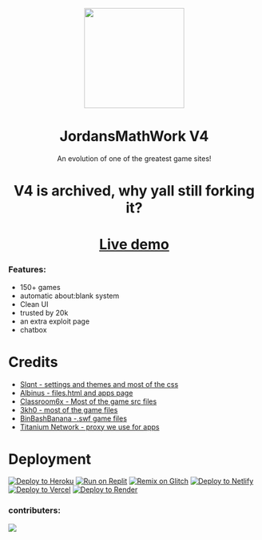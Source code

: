 <p align="center"><img src="https://raw.githubusercontent.com/GalacticNetwork/jordansmathwork-v4/main/assets/img/jmw.png" height="200">
</p>

<h1 align="center"><strong>JordansMathWork V4</strong></h1>
<p align="center">An evolution of one of the greatest game sites!</p>
<h1 align="center">V4 is archived, why yall still forking it?</h1>
<h1 align="center"><a align="center" href="//jmw.algebrashelper.com">Live demo</a></h1>

### Features:
- 150+ games
- automatic about:blank system
- Clean UI
- trusted by 20k
- an extra exploit page
- chatbox
# Credits
- <a href="//github.com/slqntdevss">Slqnt - settings and themes and most of the css</a>
- <a href="//github.com/albibos">Albinus - files.html and apps page</a>
- <a href="//sites.google.com/view/classroom6x">Classroom6x - Most of the game src files</a>
- <a href="//github.com/3kh0">3kh0 - most of the game files</a>
- <a href="//github.com/binbashbanana">BinBashBanana -.swf game files</a>
- <a href="//github.com/titaniumnetwork-dev/Alloy">Titanium Network - proxy we use for apps</a>
# Deployment
<a target="_blank" href="https://heroku.com/deploy/?template=https://github.com/GalacticNetwork/jordansmathwork-v4"><img alt="Deploy to Heroku" src="https://binbashbanana.github.io/deploy-buttons/buttons/remade/heroku.svg"></a>
<a target="_blank" href="https://replit.com/github/GalacticNetwork/jordansmathwork-v4"><img alt="Run on Replit" src="https://binbashbanana.github.io/deploy-buttons/buttons/remade/replit.svg"></a>
<a target="_blank" href="https://glitch.com/edit/#!/import/git?url=https://github.com/GalacticNetwork/jordansmathwork-v4"><img alt="Remix on Glitch" src="https://binbashbanana.github.io/deploy-buttons/buttons/remade/glitch.svg"></a>
<a target="_blank" href="https://app.netlify.com/start/deploy?repository=https://github.com/GalacticNetwork/jordansmathwork-v4"><img alt="Deploy to Netlify" src="https://binbashbanana.github.io/deploy-buttons/buttons/remade/netlify.svg"></a>
<a target="_blank" href="https://vercel.com/new/clone?repository-url=https://github.com/GalacticNetwork/jordansmathwork-v4"><img alt="Deploy to Vercel" src="https://binbashbanana.github.io/deploy-buttons/buttons/remade/vercel.svg"></a>
<a target="_blank" href="https://render.com/deploy?repo=https://github.com/GalacticNetwork/jordansmathwork-v4"><img alt="Deploy to Render" src="https://binbashbanana.github.io/deploy-buttons/buttons/remade/render.svg"></a>
### contributers:
<a target="_blank" href="https://github.com/GalacticNetwork/jordansmathwork-v4/graphs/contributors">
  <img src="https://contrib.rocks/image?repo=GalacticNetwork/jordansmathwork-v4" />
</a>
